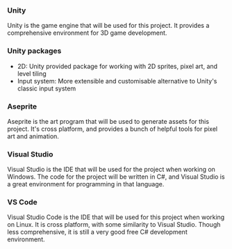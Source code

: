 ### Unity
Unity is the game engine that will be used for this project. It provides a comprehensive environment for 3D game development.

### Unity packages
 - 2D: Unity provided package for working with 2D sprites, pixel art, and level tiling
 - Input system: More extensible and customisable alternative to Unity's classic input system

### Aseprite
Aseprite is the art program that will be used to generate assets for this project. It's cross platform, and provides a bunch of helpful tools for pixel art and animation.

### Visual Studio
Visual Studio is the IDE that will be used for the project when working on Windows. The code for the project will be written in C#, and Visual Studio is a great environment for programming in that language.

### VS Code
Visual Studio Code is the IDE that will be used for this project when working on Linux. It is cross platform, with some similarity to Visual Studio. Though less comprehensive, it is still a very good free C# development environment.